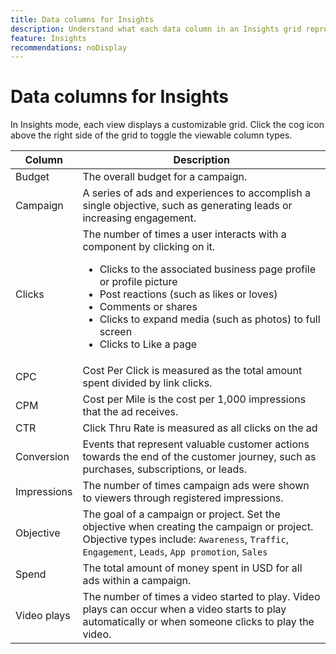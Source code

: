 ```yaml
---
title: Data columns for Insights
description: Understand what each data column in an Insights grid represents.
feature: Insights
recommendations: noDisplay
---
```


# Data columns for Insights

In Insights mode, each view displays a customizable grid. Click the cog icon above the right side of the grid to toggle the viewable column types.

| Column      | Description  |
| ----------- | ------------ |
| Budget      | The overall budget for a campaign. |
| Campaign    | A series of ads and experiences to accomplish a single objective, such as generating leads or increasing engagement. |
| Clicks      | The number of times a user interacts with a component by clicking on it.<ul><li>Clicks to the associated business page profile or profile picture</li><li>Post reactions (such as likes or loves)</li><li>Comments or shares</li><li>Clicks to expand media (such as photos) to full screen</li><li>Clicks to Like a page</li></ul> |
| CPC         | Cost Per Click is measured as the total amount spent divided by link clicks. |
| CPM         | Cost per Mile is the cost per 1,000 impressions that the ad receives. |
| CTR         | Click Thru Rate is measured as all clicks on the ad |
| Conversion | Events that represent valuable customer actions towards the end of the customer journey, such as purchases, subscriptions, or leads. |
| Impressions | The number of times campaign ads were shown to viewers through registered impressions. |
| Objective   | The goal of a campaign or project. Set the objective when creating the campaign or project.<br>Objective types include: `Awareness`, `Traffic`, `Engagement`, `Leads`, `App promotion`, `Sales` |
| Spend       | The total amount of money spent in USD for all ads within a campaign. |
| Video plays | The number of times a video started to play. Video plays can occur when a video starts to play automatically or when someone clicks to play the video. |

